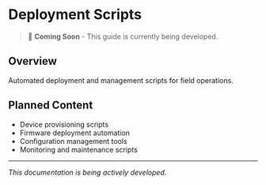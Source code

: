 # Deployment Scripts

> 🚧 **Coming Soon** - This guide is currently being developed.

## Overview
Automated deployment and management scripts for field operations.

## Planned Content
- Device provisioning scripts
- Firmware deployment automation
- Configuration management tools
- Monitoring and maintenance scripts

---
*This documentation is being actively developed.*